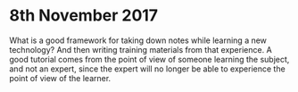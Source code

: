 8th November 2017
=================

What is a good framework for taking down notes while learning a new technology?
And then writing training materials from that experience.
A good tutorial comes from the point of view of someone learning the subject,
and not an expert, 
since the expert will no longer be able to experience the point of view
of the learner.


